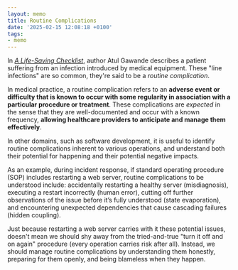 ```yaml
---
layout: memo
title: Routine Complications
date: '2025-02-15 12:08:18 +0100'
tags:
- memo
---
```


In [_A Life-Saving Checklist_](https://archive.is/0H188), author Atul Gawande describes a patient suffering from an infection introduced by medical equipment. These "line infections" are so common, they're said to be a _routine complication_.

In medical practice, a routine complication refers to an **adverse event or difficulty that is known to occur with some regularity in association with a particular procedure or treatment**. These complications are _expected_ in the sense that they are well-documented and occur with a known frequency, **allowing healthcare providers to anticipate and manage them effectively**.

In other domains, such as software development, it is useful to identify routine complications inherent to various operations, and understand both their potential for happening and their potential negative impacts.

As an example, during incident response, if standard operating procedure (SOP) includes restarting a web server, routine complications to be understood include: accidentally restarting a healthy server (misdiagnosis), executing a restart incorrectly (human error), cutting off further observations of the issue before it’s fully understood (state evaporation), and encountering unexpected dependencies that cause cascading failures (hidden coupling).

Just because restarting a web server carries with it these potential issues, doesn't mean we should shy away from the tried-and-true "turn it off and on again" procedure (every operation carries risk after all). Instead, we should manage routine complications by understanding them honestly, preparing for them openly, and being blameless when they happen.
